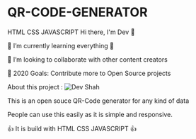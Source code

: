 # QR-CODE-GENERATOR
HTML CSS JAVASCRIPT
Hi there, I'm Dev 👋



🌱 I’m currently learning everything 🤣

👯 I’m looking to collaborate with other content creators

🥅 2020 Goals: Contribute more to Open Source projects


About this project :  ![Dev Shah](https://forthebadge.com/images/badges/built-with-love.svg)

This is an open souce QR-Code generator for any kind of data 

People can use this easily as it is simple and responsive.

👍 It is build with HTML CSS JAVASCRIPT 👍


